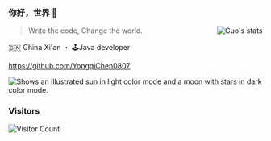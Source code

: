 ### 你好，世界 👋

<!--
**i** is a ✨ _special_ ✨ repository because its `README.md` (this file) appears on your GitHub profile.

Here are some ideas to get you started:

- 🔭 I’m currently working on ...
- 🌱 I’m currently learning ...
- 👯 I’m looking to collaborate on ...
- 🤔 I’m looking for help with ...
- 💬 Ask me about ...
- 📫 How to reach me: ...
- 😄 Pronouns: ...
- ⚡ Fun fact: ...
-->

<picture>
  <source media="(prefers-color-scheme: dark)" srcset="https://github-readme-stats.vercel.app/api?username=YongqiChen0807&show_icons=true&include_all_commits=true&title_color=fff&icon_color=79ff97&text_color=9f9f9f&bg_color=151515">
  <img align="right" src="https://github-readme-stats.vercel.app/api?username=YongqiChen0807&show_icons=true&include_all_commits=true&bg_color=30,e96443,904e95&title_color=fff&text_color=fff" alt="Guo's stats" />
</picture>

> Write the code, Change the world.

🇨🇳 China Xi'an ・ 🕹Java developer

https://github.com/YongqiChen0807

<picture>
  <source media="(prefers-color-scheme: dark)" srcset="https://raw.githubusercontent.com/YongqiChen0807/ameizi/master/profile-3d-contrib/profile-night-green.svg">
  <img alt="Shows an illustrated sun in light color mode and a moon with stars in dark color mode." src="https://raw.githubusercontent.com/YongqiChen0807//master/profile-3d-contrib/profile-green-animate.svg">
</picture>

### Visitors
![Visitor Count](https://profile-counter.glitch.me/YongqiChen0807/count.svg)
